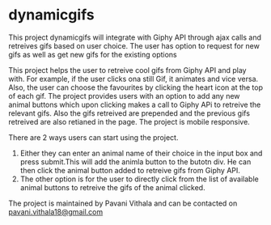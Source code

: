 # dynamicgifs


This project dynamicgifs will integrate with Giphy API through ajax calls and retreives gifs based on user choice.
The user has option to request for new gifs as well as get new gifs for the existing options

This project helps the user to retreive cool gifs from Giphy API and play with.
For example, if the user clicks ona still Gif, it animates and vice versa.
Also, the user can choose the favourites by clicking the heart icon at the top of each gif.
The project provides users with an option to add any new animal buttons which upon clicking makes a call to Giphy APi to retreive the relevant gifs.
Also the gifs retreived are prepended and the previous gifs retreived are also retianed in the page.
The project is mobile responsive.

There are 2 ways users can start using the project.
1. Either they can enter an animal name of their choice in the input box and press submit.This will add the animla button to the butotn div.
He can then click the animal button added to retreive gifs from Giphy API.
2. The other option is for the user to directly click from the list of available animal buttons to retreive the gifs of the animal clicked.


The project is maintained by Pavani Vithala and can be contacted on pavani.vithala18@gmail.com
